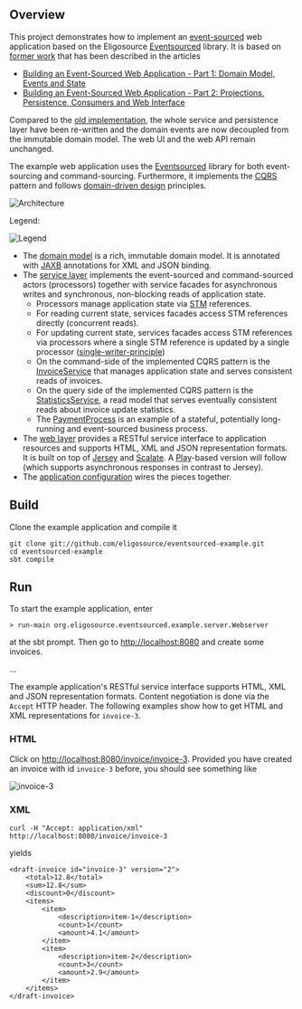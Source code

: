 Overview
--------

This project demonstrates how to implement an [event-sourced](http://martinfowler.com/eaaDev/EventSourcing.html) web application based on the Eligosource [Eventsourced](https://github.com/eligosource/eventsourced) library. It is based on [former work](https://github.com/krasserm/eventsourcing-example) that has been described in the articles

- [Building an Event-Sourced Web Application - Part 1: Domain Model, Events and State](http://krasserm.blogspot.com/2011/11/building-event-sourced-web-application.html)
- [Building an Event-Sourced Web Application - Part 2: Projections, Persistence, Consumers and Web Interface](http://krasserm.blogspot.com/2012/01/building-event-sourced-web-application.html)

Compared to the [old implementation](https://github.com/krasserm/eventsourcing-example), the whole service and persistence layer have been re-written and the domain events are now decoupled from the immutable domain model. The web UI and the web API remain unchanged.

The example web application uses the [Eventsourced](https://github.com/eligosource/eventsourced) library for both event-sourcing and command-sourcing. Furthermore, it implements the [CQRS](http://martinfowler.com/bliki/CQRS.html) pattern and follows [domain-driven design](http://domaindrivendesign.org/resources/what_is_ddd) principles.

![Architecture](https://raw.github.com/eligosource/eventsourced-example/master/doc/images/architecture.png)

Legend:

![Legend](https://raw.github.com/eligosource/eventsourced/master/doc/images/legend.png)

- The [domain model](https://github.com/eligosource/eventsourced-example/blob/master/src/main/scala/org/eligosource/eventsourced/example/domain/Invoice.scala) is a rich, immutable domain model. It is annotated with [JAXB](http://jcp.org/en/jsr/detail?id=222) annotations for XML and JSON binding.
- The [service layer](https://github.com/eligosource/eventsourced-example/tree/master/src/main/scala/org/eligosource/eventsourced/example/service) implements the event-sourced and command-sourced actors (processors) together with service facades for asynchronous writes and synchronous, non-blocking reads of application state. 
  - Processors manage application state via [STM](http://nbronson.github.com/scala-stm/) references.
  - For reading current state, services facades access STM references directly (concurrent reads).
  - For updating current state, services facades access STM references via processors where a single STM reference is updated by a single processor ([single-writer-principle](http://mechanical-sympathy.blogspot.de/2011/09/single-writer-principle.html))
  - On the command-side of the implemented CQRS pattern is the [InvoiceService](https://github.com/eligosource/eventsourced-example/blob/master/src/main/scala/org/eligosource/eventsourced/example/service/InvoiceService.scala) that manages application state and serves consistent reads of invoices.
  - On the query side of the implemented CQRS pattern is the [StatisticsService](https://github.com/eligosource/eventsourced-example/blob/master/src/main/scala/org/eligosource/eventsourced/example/service/StatisticsService.scala), a read model that serves eventually consistent reads about invoice update statistics.
  - The [PaymentProcess](https://github.com/eligosource/eventsourced-example/blob/master/src/main/scala/org/eligosource/eventsourced/example/service/PaymentGateway.scala) is an example of a stateful, potentially long-running and event-sourced business process.
- The [web layer](https://github.com/eligosource/eventsourced-example/tree/master/src/main/scala/org/eligosource/eventsourced/example/web) provides a RESTful service interface to application resources and supports HTML, XML and JSON representation formats. It is built on top of [Jersey](http://jersey.java.net/) and [Scalate](http://scalate.fusesource.org/). A [Play](http://www.playframework.org/)-based version will follow (which supports asynchronous responses in contrast to Jersey).
- The [application configuration](https://github.com/eligosource/eventsourced-example/blob/master/src/main/scala/org/eligosource/eventsourced/example/server/Appserver.scala) wires the pieces together.

Build
-----

Clone the example application and compile it

    git clone git://github.com/eligosource/eventsourced-example.git
    cd eventsourced-example
    sbt compile

Run
---

To start the example application, enter

    > run-main org.eligosource.eventsourced.example.server.Webserver

at the sbt prompt. Then go to [http://localhost:8080](http://localhost:8080) and create some invoices.

… 

The example application's RESTful service interface supports HTML, XML and JSON representation formats. Content negotiation is done via the `Accept` HTTP header. The following examples show how to get HTML and XML representations for `invoice-3`.

### HTML

Click on [http://localhost:8080/invoice/invoice-3](http://localhost:8080/invoice/invoice-3). Provided you have created an invoice with id `invoice-3` before, you should see something like

![invoice-3](https://github.com/krasserm/eventsourcing-example/raw/master/doc/images/invoice-3.png)

### XML

    curl -H "Accept: application/xml" http://localhost:8080/invoice/invoice-3

yields

    <draft-invoice id="invoice-3" version="2">
        <total>12.8</total>
        <sum>12.8</sum>
        <discount>0</discount>
        <items>
            <item>
                <description>item-1</description>
                <count>1</count>
                <amount>4.1</amount>
            </item>
            <item>
                <description>item-2</description>
                <count>3</count>
                <amount>2.9</amount>
            </item>
        </items>
    </draft-invoice>
